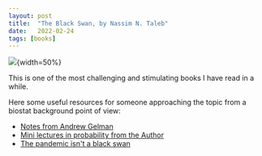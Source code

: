 ```yaml
---
layout: post
title:  "The Black Swan, by Nassim N. Taleb"
date:   2022-02-24 
tags: [books]
---
```



![](https://andreabellavia.github.io/taleb.png){width=50%}


This is one of the most challenging and stimulating books I have read in a while. 

Here some useful resources for someone approaching the topic from a biostat background point of view:

- [Notes from Andrew Gelman ](https://statmodeling.stat.columbia.edu/2007/04/09/nassim_talebs_t/)
- [Mini lectures in probability from the Author](https://www.youtube.com/playlist?list=PLMV8UXQuOWKPAIjvnyMN2317LHF3ydvnG)
- [The pandemic isn't a black swan](https://www.newyorker.com/news/daily-comment/the-pandemic-isnt-a-black-swan-but-a-portent-of-a-more-fragile-global-system)

